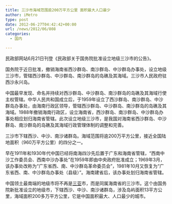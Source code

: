 ```yaml
---
title: 三沙市海域范围逾200万平方公里 面积最大人口最少
author: iMetro
type: post
date: 2012-06-27T04:42:42+00:00
url: /news/2012/06/808
categories:
  - 国内

---
```

民政部网站6月21日刊登《民政部关于国务院批准设立地级三沙市的公告》。

国务院于近日批准，撤销海南省西沙群岛、南沙群岛、中沙群岛办事处，设立地级三沙市，管辖西沙群岛、中沙群岛、南沙群岛的岛礁及其海域。三沙市人民政府驻西沙永兴岛。

中国最早发现、命名并持续对西沙群岛、中沙群岛、南沙群岛的岛礁及其海域行使主权管辖。中华人民共和国成立后，于1959年设立了西沙群岛、南沙群岛、中沙群岛办事处，由海南行政区领导，管辖西沙群岛、中沙群岛、南沙群岛的岛礁及其海域。1988年撤销海南行政区，设立海南省，西沙群岛、南沙群岛、中沙群岛办事处相应划归海南省管辖。此次设立地级三沙市，是我国对海南省西沙群岛、中沙群岛、南沙群岛的岛礁及其海域行政管理体制的调整和完善。

三沙市下辖西沙、中沙、南沙诸群岛。海域范围将逾200万平方公里，接近全国陆地面积（960万平方公里）的四分之一。

早在1911年和1930年代中国已经将南海四沙先后置于广东和海南省管辖，“西南中沙工作委员会、西南中沙办事处”在1959年即由中央政府批准成立；1969年3月，该办事处改称为“广东省西、南、中沙群岛革命委员会”，1981年10月又恢复为“广东省西、南、中沙群岛办事处（县级）”。海南建省后，该办事处划归海南省管辖。

中国领土最南端的地级市将不再是[三亚][1]市，而是同属海南省的三沙市。这个由国务院新批准设立的地级市，下辖西沙、中沙、南沙诸群岛，涉及岛屿面积13平方公里，海域面积200多万平方公里，它是中国面积最大、人口最少的城市。

 [1]: http://app.travel.ifeng.com/city_detail_170
